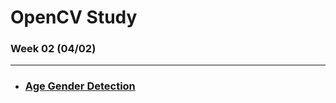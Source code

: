 # OpenCV Study

### Week 02 (04/02)

---

* ### [Age Gender Detection](https://github.com/hyunmin0317/OpenCV_Study/blob/master/week02/AgeGenderDetector/Github/Age_Gender_Detection.md)
